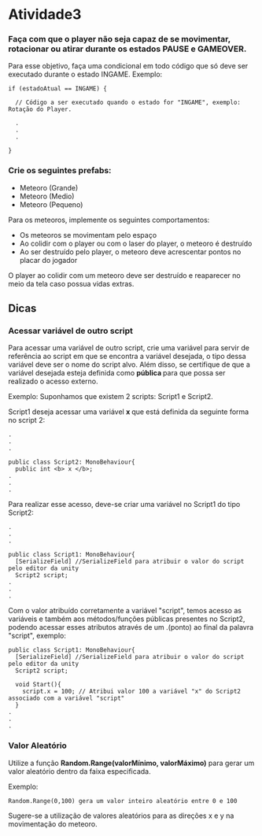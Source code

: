 # Atividade3

<h3> Faça com que o player não seja capaz de se movimentar, rotacionar ou atirar durante os estados PAUSE e GAMEOVER. </h3>

Para esse objetivo, faça uma condicional em todo código que só deve ser executado durante o estado INGAME. Exemplo:

```
if (estadoAtual == INGAME) {

  // Código a ser executado quando o estado for "INGAME", exemplo: Rotação do Player.
  
  .
  .
  . 
  
}
```

<h3> Crie os seguintes prefabs: </h3>

<ul>
    <li> Meteoro (Grande) </li>
    <li> Meteoro (Medio) </li>
    <li> Meteoro (Pequeno) </li>
</ul>

Para os meteoros, implemente os seguintes comportamentos:

<ul>
    <li> Os meteoros se movimentam pelo espaço </li>
    <li> Ao colidir com o player ou com o laser do player, o meteoro é destruído </li>
    <li> Ao ser destruído pelo player, o meteoro deve acrescentar pontos no placar do jogador</li>
</ul>

O player ao colidir com um meteoro deve ser destruído e reaparecer no meio da tela caso possua vidas extras.

<h2> Dicas </h2>

<h3> Acessar variável de outro script </h3>

Para acessar uma variável de outro script, crie uma variável para servir de referência ao script em que se encontra a variável desejada, o tipo dessa variável deve ser o nome do script alvo. Além disso, se certifique de que a variável desejada esteja definida como <b> pública </b> para que possa ser realizado o acesso externo.

Exemplo:
Suponhamos que existem 2 scripts: Script1 e Script2.

Script1 deseja acessar uma variável <b> x </b> que está definida da seguinte forma no script 2:

```
.
.
.

public class Script2: MonoBehaviour{
  public int <b> x </b>;
.
.
.
```

Para realizar esse acesso, deve-se criar uma variável no Script1 do tipo Script2:

```
.
.
.

public class Script1: MonoBehaviour{
  [SerializeField] //SerializeField para atribuir o valor do script pelo editor da unity
  Script2 script;
.
.
.
```

Com o valor atribuído corretamente a variável "script", temos acesso as variáveis e também aos métodos/funções públicas presentes no Script2, podendo acessar esses atributos através de um .(ponto) ao final da palavra "script", exemplo:

```
public class Script1: MonoBehaviour{
  [SerializeField] //SerializeField para atribuir o valor do script pelo editor da unity
  Script2 script;
  
  void Start(){
    script.x = 100; // Atribui valor 100 a variável "x" do Script2 associado com a variável "script"
  }
.
.
.
```

<h3> Valor Aleatório </h3>
Utilize a função <b>Random.Range(valorMínimo, valorMáximo)</b> para gerar um valor aleatório dentro da faixa especificada.

Exemplo:

```
Random.Range(0,100) gera um valor inteiro aleatório entre 0 e 100
```

Sugere-se a utilização de valores aleatórios para as direções x e y na movimentação do meteoro.




